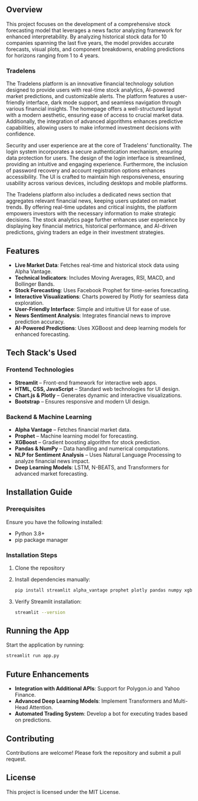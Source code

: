 ## Overview
This project focuses on the development of a comprehensive stock forecasting model that leverages a news factor analyzing framework for enhanced interpretability. By analyzing historical stock data for 10 companies spanning the last five years, the model provides accurate forecasts, visual plots, and component breakdowns, enabling predictions for horizons ranging from 1 to 4 years.

### **Tradelens**
The Tradelens platform is an innovative financial technology solution designed to provide users with real-time stock analytics, AI-powered market predictions, and customizable alerts. The platform features a user-friendly interface, dark mode support, and seamless navigation through various financial insights. The homepage offers a well-structured layout with a modern aesthetic, ensuring ease of access to crucial market data. Additionally, the integration of advanced algorithms enhances predictive capabilities, allowing users to make informed investment decisions with confidence.

Security and user experience are at the core of Tradelens' functionality. The login system incorporates a secure authentication mechanism, ensuring data protection for users. The design of the login interface is streamlined, providing an intuitive and engaging experience. Furthermore, the inclusion of password recovery and account registration options enhances accessibility. The UI is crafted to maintain high responsiveness, ensuring usability across various devices, including desktops and mobile platforms.

The Tradelens platform also includes a dedicated news section that aggregates relevant financial news, keeping users updated on market trends. By offering real-time updates and critical insights, the platform empowers investors with the necessary information to make strategic decisions. The stock analytics page further enhances user experience by displaying key financial metrics, historical performance, and AI-driven predictions, giving traders an edge in their investment strategies.

## Features
- **Live Market Data**: Fetches real-time and historical stock data using Alpha Vantage.
- **Technical Indicators**: Includes Moving Averages, RSI, MACD, and Bollinger Bands.
- **Stock Forecasting**: Uses Facebook Prophet for time-series forecasting.
- **Interactive Visualizations**: Charts powered by Plotly for seamless data exploration.
- **User-Friendly Interface**: Simple and intuitive UI for ease of use.
- **News Sentiment Analysis**: Integrates financial news to improve prediction accuracy.
- **AI-Powered Predictions**: Uses XGBoost and deep learning models for enhanced forecasting.

## Tech Stack's Used
### **Frontend Technologies**
- **Streamlit** – Front-end framework for interactive web apps.
- **HTML, CSS, JavaScript** – Standard web technologies for UI design.
- **Chart.js & Plotly** – Generates dynamic and interactive visualizations.
- **Bootstrap** – Ensures responsive and modern UI design.

### **Backend & Machine Learning**
- **Alpha Vantage** – Fetches financial market data.
- **Prophet** – Machine learning model for forecasting.
- **XGBoost** – Gradient boosting algorithm for stock prediction.
- **Pandas & NumPy** – Data handling and numerical computations.
- **NLP for Sentiment Analysis** – Uses Natural Language Processing to analyze financial news impact.
- **Deep Learning Models**: LSTM, N-BEATS, and Transformers for advanced market forecasting.

## Installation Guide
### Prerequisites
Ensure you have the following installed:
- Python 3.8+
- pip package manager

### Installation Steps
1. Clone the repository
 
2. Install dependencies manually:
   ```sh
   pip install streamlit alpha_vantage prophet plotly pandas numpy xgboost nltk scikit-learn flask
   ```
3. Verify Streamlit installation:
   ```sh
   streamlit --version
   ```

## Running the App
Start the application by running:
```sh
streamlit run app.py
```

## Future Enhancements
- **Integration with Additional APIs**: Support for Polygon.io and Yahoo Finance.
- **Advanced Deep Learning Models**: Implement Transformers and Multi-Head Attention.
- **Automated Trading System**: Develop a bot for executing trades based on predictions.

## Contributing
Contributions are welcome! Please fork the repository and submit a pull request.

## License
This project is licensed under the MIT License.

